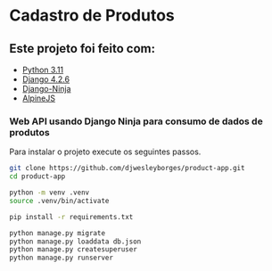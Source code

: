 # Cadastro de Produtos

## Este projeto foi feito com:

* [Python 3.11](https://www.python.org/)
* [Django 4.2.6](https://www.djangoproject.com/)
* [Django-Ninja](https://django-ninja.rest-framework.com/)
* [AlpineJS](https://alpinejs.dev/)


### Web API usando Django Ninja para consumo de dados de produtos

Para instalar o projeto execute os seguintes passos.

```bash
git clone https://github.com/djwesleyborges/product-app.git
cd product-app

python -m venv .venv
source .venv/bin/activate

pip install -r requirements.txt

python manage.py migrate
python manage.py loaddata db.json
python manage.py createsuperuser
python manage.py runserver
```
